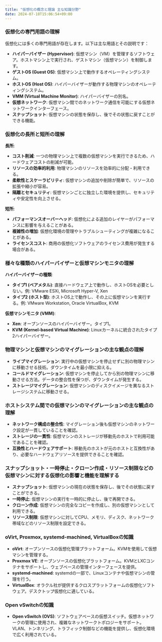 ```yaml
---
title: "仮想化の概念と理論 主な知識分野"
date: 2024-07-18T15:06:54+09:00
---
```


### 仮想化の専門用語の理解

仮想化には多くの専門用語が存在します。以下は主な用語とその説明です：

- **ハイパーバイザー (Hypervisor)**: 仮想マシン（VM）を管理するソフトウェア。ホストマシン上で実行され、ゲストマシン（仮想マシン）を制御します。
- **ゲストOS (Guest OS)**: 仮想マシン上で動作するオペレーティングシステム。
- **ホストOS (Host OS)**: ハイパーバイザーが動作する物理マシンのオペレーティングシステム。
- **VMM (Virtual Machine Monitor)**: ハイパーバイザーの別名。
- **仮想ネットワーク**: 仮想マシン間でのネットワーク通信を可能にする仮想ネットワークインターフェース。
- **スナップショット**: 仮想マシンの状態を保存し、後でその状態に戻すことができる機能。

### 仮想化の長所と短所の理解

**長所**:
- **コスト削減**: 一つの物理マシン上で複数の仮想マシンを実行できるため、ハードウェアコストの削減が可能。
- **リソースの効率的利用**: 物理マシンのリソースを効率的に分配・利用できる。
- **柔軟性とスケーラビリティ**: 仮想マシンの追加や削除が簡単で、リソースの拡張や縮小が容易。
- **隔離とセキュリティ**: 仮想マシンごとに独立した環境を提供し、セキュリティや安定性を向上させる。

**短所**:
- **パフォーマンスオーバーヘッド**: 仮想化による追加のレイヤーがパフォーマンスに影響を与えることがある。
- **複雑性の増加**: 仮想化環境の管理やトラブルシューティングが複雑になることがある。
- **ライセンスコスト**: 商用の仮想化ソフトウェアのライセンス費用が発生する場合がある。

### 様々な種類のハイパーバイザーと仮想マシンモニタの理解

**ハイパーバイザーの種類**:
- **タイプ1 (ベアメタル)**: 直接ハードウェア上で動作し、ホストOSを必要としない。例: VMware ESXi, Microsoft Hyper-V, Xen
- **タイプ2 (ホスト型)**: ホストOS上で動作し、その上に仮想マシンを実行する。例: VMware Workstation, Oracle VirtualBox, KVM

**仮想マシンモニタ (VMM)**:
- **Xen**: オープンソースのハイパーバイザー。タイプ1。
- **KVM (Kernel-based Virtual Machine)**: Linuxカーネルに統合されたタイプ2ハイパーバイザー。

### 物理マシンと仮想マシンのマイグレーションの主な観点の理解

- **ライブマイグレーション**: 実行中の仮想マシンを停止せずに別の物理マシンに移動させる技術。ダウンタイムを最小限に抑える。
- **コールドマイグレーション**: 仮想マシンを停止してから別の物理マシンに移動させる方法。データの整合性を保つが、ダウンタイムが発生する。
- **ストレージマイグレーション**: 仮想マシンのディスクイメージを異なるストレージシステムに移動させる。

### ホストシステム間での仮想マシンのマイグレーションの主な観点の理解

- **ネットワーク構成の整合性**: マイグレーション後も仮想マシンのネットワーク設定が一貫していることを確認。
- **ストレージの一貫性**: 仮想マシンのストレージが移動先のホストで利用可能であることを確認。
- **互換性とハードウェアサポート**: 移動先のホストが元のホストと互換性があり、必要なハードウェアリソースを提供できることを確認。

### スナップショット・一時停止・クローン作成・リソース制限などの仮想マシンに対する仮想化の影響と機能を理解する

- **スナップショット**: 仮想マシンの現在の状態を保存し、後でその状態に戻すことができる。
- **一時停止**: 仮想マシンの実行を一時的に停止し、後で再開できる。
- **クローン作成**: 仮想マシンの完全なコピーを作成し、別の仮想マシンとして利用できる。
- **リソース制限**: 仮想マシンに対してCPU、メモリ、ディスク、ネットワーク帯域などのリソース制限を設定できる。

### oVirt, Proxmox, systemd-machined, VirtualBoxの知識

- **oVirt**: オープンソースの仮想化管理プラットフォーム。KVMを使用して仮想マシンを管理する。
- **Proxmox VE**: オープンソースの仮想化プラットフォーム。KVMとLXCコンテナをサポートし、ウェブベースの管理インターフェースを提供。
- **systemd-machined**: systemdの一部で、Linuxコンテナや仮想マシンの管理を行う。
- **VirtualBox**: オラクル社が提供するクロスプラットフォームの仮想化ソフトウェア。デスクトップ仮想化に適している。

### Open vSwitchの知識

- **Open vSwitch (OVS)**: ソフトウェアベースの仮想スイッチ。仮想ネットワークの管理に使用され、複雑なネットワークトポロジーをサポート。VLAN、トンネリング、トラフィック制御などの機能を提供し、仮想化環境で広く利用されている。
